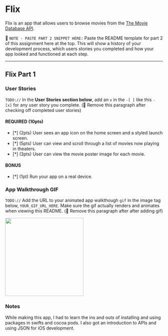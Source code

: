 # Flix

Flix is an app that allows users to browse movies from the [The Movie Database API](http://docs.themoviedb.apiary.io/#).

📝 `NOTE - PASTE PART 2 SNIPPET HERE:` Paste the README template for part 2 of this assignment here at the top. This will show a history of your development process, which users stories you completed and how your app looked and functioned at each step.

---

## Flix Part 1

### User Stories
`TODO://` In the **User Stories section below**, add an `x` in the `-[ ]` like this `- [x]` for any user story you complete. (🚫 Remove this paragraph after checking off completed user stories)

#### REQUIRED (10pts)
- [*] (2pts) User sees an app icon on the home screen and a styled launch screen.
- [*] (5pts) User can view and scroll through a list of movies now playing in theaters.
- [*] (3pts) User can view the movie poster image for each movie.

#### BONUS
- [*] (1pt) Run your app on a real device.

### App Walkthrough GIF
`TODO://` Add the URL to your animated app walkthough `gif` in the image tag below, `YOUR_GIF_URL_HERE`. Make sure the gif actually renders and animates when viewing this README. (🚫 Remove this paragraph after after adding gif)

<img src="https://imgur.com/a/ig763fs" width=250><br>


### Notes
While making this app, I had to learn the ins and outs of installing and using packages in swifts and cocoa pods. 
I also got an introduction to APIs and using JSON for iOS development.
